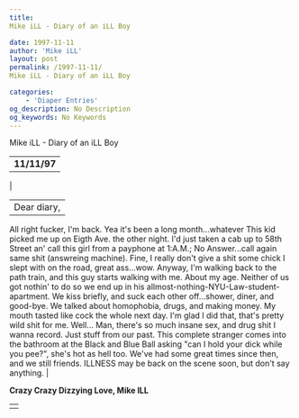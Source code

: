```yaml
---
title: 
Mike iLL - Diary of an iLL Boy

date: 1997-11-11
author: 'Mike iLL'
layout: post
permalink: /1997-11-11/
Mike iLL - Diary of an iLL Boy

categories:
    - 'Diaper Entries'
og_description: No Description
og_keywords: No Keywords
---
```

<style>
body {
  background-color: ;
  color: ;
}
a {
  color: ;
}
a:active {
  color: ;
}
a:visited {
  color: ;
}
</style>



Mike iLL - Diary of an iLL Boy








|  |
| --- |
|  **11/11/97**
 |

  
  



|  |
| --- |
| Dear diary,
All right fucker, I'm back. Yea it's been a long month...whatever
This kid picked me up on Eigth Ave. the other night. I'd just taken a cab up to 58th Street an' call this girl from a payphone at 1:A.M.; No Answer...call again same shit (answreing machine).
 Fine, I really don't give a shit some chick I slept with on the road, great ass...wow.
Anyway, I'm walking back to the path train, and this guy starts walking with me. About my age. Neither of us got nothin' to do so we end up in his
allmost-nothing-NYU-Law-student-apartment. We kiss briefly, and suck each other off...shower, diner, and good-bye.
We talked about homophobia, drugs, and making money. My mouth tasted like cock the whole next day. I'm glad I did that, that's pretty wild shit for me. Well...
Man, there's so much insane sex, and drug shit I wanna record. Just stuff from our past. This complete stranger comes into the bathroom at the
Black and Blue Ball asking "can I hold your dick while you pee?", she's hot as hell too. We've had some great times since then,
and we still friends. ILLNESS may be back on the scene soon, but don't say anything.
 |


 **Crazy Crazy Dizzying Love, Mike ILL**

  



|  |
| --- |
|  |


  

  

  

  







